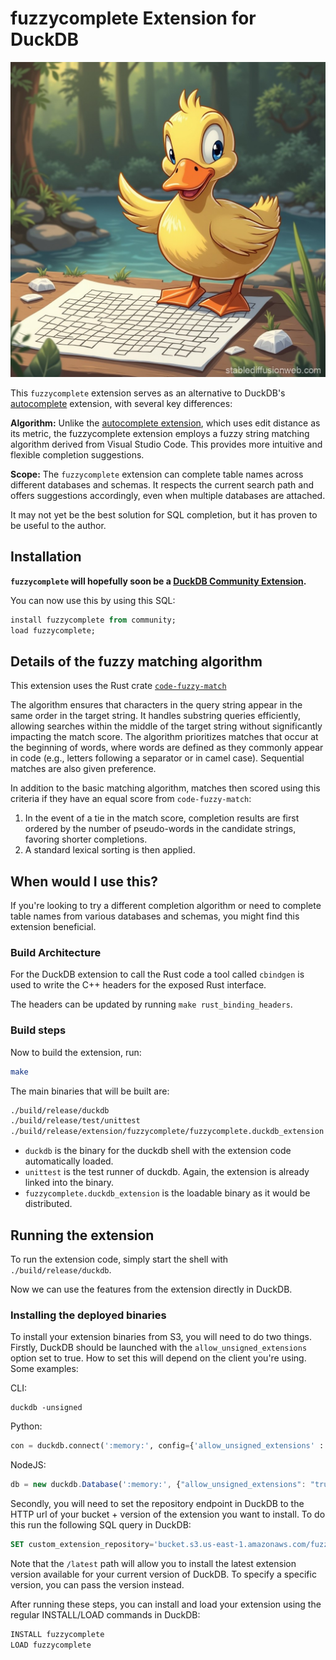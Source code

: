# fuzzycomplete Extension for DuckDB

![A duck trying to complete a crossword puzzle](./docs/duckdb-fuzzycompletion.jpeg)

This `fuzzycomplete` extension serves as an alternative to DuckDB's [autocomplete](https://duckdb.org/docs/api/cli/autocomplete.html) extension, with several key differences:

**Algorithm:** Unlike the [autocomplete extension](https://duckdb.org/docs/extensions/autocomplete.html), which uses edit distance as its metric, the fuzzycomplete extension employs a fuzzy string matching algorithm derived from Visual Studio Code. This provides more intuitive and flexible completion suggestions.

**Scope:** The `fuzzycomplete` extension can complete table names across different databases and schemas. It respects the current search path and offers suggestions accordingly, even when multiple databases are attached.

It may not yet be the best solution for SQL completion, but it has proven to be useful to the author.

## Installation

**`fuzzycomplete` will hopefully soon be a [DuckDB Community Extension](https://github.com/duckdb/community-extensions).**

You can now use this by using this SQL:

```sql
install fuzzycomplete from community;
load fuzzycomplete;
```

## Details of the fuzzy matching algorithm

This extension uses the Rust crate [`code-fuzzy-match`](https://crates.io/crates/code-fuzzy-match)

The algorithm ensures that characters in the query string appear in the same order in the target string. It handles substring queries efficiently, allowing searches within the middle of the target string without significantly impacting the match score. The algorithm prioritizes matches that occur at the beginning of words, where words are defined as they commonly appear in code (e.g., letters following a separator or in camel case). Sequential matches are also given preference.

In addition to the basic matching algorithm, matches then scored using this criteria if they have an equal score from `code-fuzzy-match`:

1. In the event of a tie in the match score, completion results are first ordered by the number of pseudo-words in the candidate strings, favoring shorter completions.
2. A standard lexical sorting is then applied.

## When would I use this?

If you're looking to try a different completion algorithm or need to complete table names from various databases and schemas, you might find this extension beneficial.

### Build Architecture

For the DuckDB extension to call the Rust code a tool called `cbindgen` is used to write the C++ headers for the exposed Rust interface.

The headers can be updated by running `make rust_binding_headers`.

### Build steps
Now to build the extension, run:
```sh
make
```
The main binaries that will be built are:
```sh
./build/release/duckdb
./build/release/test/unittest
./build/release/extension/fuzzycomplete/fuzzycomplete.duckdb_extension
```
- `duckdb` is the binary for the duckdb shell with the extension code automatically loaded.
- `unittest` is the test runner of duckdb. Again, the extension is already linked into the binary.
- `fuzzycomplete.duckdb_extension` is the loadable binary as it would be distributed.

## Running the extension
To run the extension code, simply start the shell with `./build/release/duckdb`.

Now we can use the features from the extension directly in DuckDB.

### Installing the deployed binaries
To install your extension binaries from S3, you will need to do two things. Firstly, DuckDB should be launched with the
`allow_unsigned_extensions` option set to true. How to set this will depend on the client you're using. Some examples:

CLI:
```shell
duckdb -unsigned
```

Python:
```python
con = duckdb.connect(':memory:', config={'allow_unsigned_extensions' : 'true'})
```

NodeJS:
```js
db = new duckdb.Database(':memory:', {"allow_unsigned_extensions": "true"});
```

Secondly, you will need to set the repository endpoint in DuckDB to the HTTP url of your bucket + version of the extension
you want to install. To do this run the following SQL query in DuckDB:
```sql
SET custom_extension_repository='bucket.s3.us-east-1.amazonaws.com/fuzzycomplete/latest';
```
Note that the `/latest` path will allow you to install the latest extension version available for your current version of
DuckDB. To specify a specific version, you can pass the version instead.

After running these steps, you can install and load your extension using the regular INSTALL/LOAD commands in DuckDB:
```sql
INSTALL fuzzycomplete
LOAD fuzzycomplete
```
